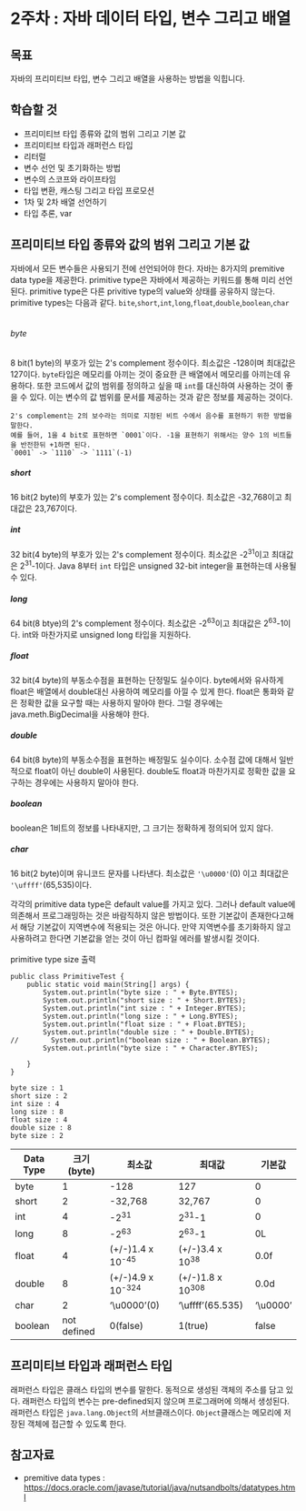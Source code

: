 # 2주차 : 자바 데이터 타입, 변수 그리고 배열
## 목표
자바의 프리미티브 타입, 변수 그리고 배열을 사용하는 방법을 익힙니다.
## 학습할 것
- 프리미티브 타입 종류와 값의 범위 그리고 기본 값
- 프리미티브 타입과 래퍼런스 타입
- 리터럴
- 변수 선언 및 초기화하는 방법
- 변수의 스코프와 라이프타임
- 타입 변환, 캐스팅 그리고 타입 프로모션
- 1차 및 2차 배열 선언하기
- 타입 추론, var

## 프리미티브 타입 종류와 값의 범위 그리고 기본 값
자바에서 모든 변수들은 사용되기 전에 선언되어야 한다. 자바는 8가지의 premitive data type을 제공한다.
primitive type은 자바에서 제공하는 키워드를 통해 미리 선언된다. primitive type은 다른 privitive type의
value와 상태를 공유하지 않는다. 
primitive types는 다음과 같다.
`bite`,`short`,`int`,`long`,`float`,`double`,`boolean`,`char`<br><br>

###### byte
8 bit(1 byte)의 부호가 있는 2's complement 정수이다. 최소값은 -128이며 최대값은 127이다. `byte`타입은
메모리를 아끼는 것이 중요한 큰 배열에서 메모리를 아끼는데 유용하다. 또한 코드에서 값의 범위를 정의하고
싶을 때 `int`를 대신하여 사용하는 것이 좋을 수 있다. 이는 변수의 값 범위를 문서를 제공하는 것과 같은
정보를 제공하는 것이다.<br>
```
2's complement는 2의 보수라는 의미로 지정된 비트 수에서 음수를 표현하기 위한 방법을 말한다.
예를 들어, 1을 4 bit로 표현하면 `0001`이다. -1을 표현하기 위해서는 양수 1의 비트들을 반전한뒤 +1하면 된다.
`0001` -> `1110` -> `1111`(-1)
```

##### short
16 bit(2 byte)의 부호가 있는 2's complement 정수이다. 최소값은 -32,768이고 최대값은 23,767이다.

##### int
32 bit(4 byte)의 부호가 있는 2's complement 정수이다. 최소값은 -2<sup>31</sup>이고 최대값은
2<sup>31</sup>-1이다. Java 8부터 `int` 타입은 unsigned 32-bit integer을 표현하는데 사용될 수 있다.
  
##### long
64 bit(8 btye)의 2's complement 정수이다. 최소값은 -2<sup>63</sup>이고 최대값은
2<sup>63</sup>-1이다. int와 마찬가지로 unsigned long 타입을 지원하다. 

##### float
32 bit(4 byte)의 부동소수점을 표현하는 단정밀도 실수이다. byte에서와 유사하게 float은 배열에서 double대신
사용하여 메모리를 아낄 수 있게 한다. float은 통화와 같은 정확한 값을 요구할 때는 사용하지 말아야 한다. 그럴 경우에는 java.meth.BigDecimal을 사용해야 한다.

##### double
64 bit(8 byte)의 부동소수점을 표현하는 배정밀도 실수이다. 소수점 값에 대해서 일반적으로 float이 아닌 double이 사용된다. double도 float과 마찬가지로 정확한 값을 요구하는 경우에는 사용하지 말아야 한다.

##### boolean
boolean은 1비트의 정보를 나타내지만, 그 크기는 정확하게 정의되어 있지 않다.

##### char
16 bit(2 byte)이며 유니코드 문자를 나타낸다. 최소값은 `'\u0000'`(0) 이고 최대값은 `'\uffff'`(65,535)이다. <br>

각각의 primitive data type은 default value를 가지고 있다. 그러나 default value에 의존해서 프로그래밍하는 것은 바람직하지 않은 방법이다. 또한 기본값이 존재한다고해서 해당 기본값이 지역변수에 적용되는 것은 아니다. 만약 지역변수를 초기화하지 않고 사용하려고 한다면 기본값을 얻는 것이 아닌 컴파일 에러를 발생시킬 것이다.<br>
<br>
primitive type size 출력
```
public class PrimitiveTest {
    public static void main(String[] args) {
        System.out.println("byte size : " + Byte.BYTES);
        System.out.println("short size : " + Short.BYTES);
        System.out.println("int size : " + Integer.BYTES);
        System.out.println("long size : " + Long.BYTES);
        System.out.println("float size : " + Float.BYTES);
        System.out.println("double size : " + Double.BYTES);
//        System.out.println("boolean size : " + Boolean.BYTES);
        System.out.println("byte size : " + Character.BYTES);

    }
}
```
```
byte size : 1
short size : 2
int size : 4
long size : 8
float size : 4
double size : 8
byte size : 2
```

| Data Type | 크기(byte) | 최소값 | 최대값 | 기본값 |
| --- | --- | --- | --- | --- |
| byte | 1 | -128 | 127 | 0 |
| short | 2 | -32,768 | 32,767 | 0 |
| int | 4 | -2<sup>31</sup> | 2<sup>31</sup>-1 | 0 |
| long | 8 | -2<sup>63</sup> | 2<sup>63</sup>-1 | 0L |
| float | 4 | (+/-)1.4 x 10<sup>-45<sup> | (+/-)3.4 x 10<sup>38<sup> | 0.0f |
| double | 8 | (+/-)4.9 x 10<sup>-324<sup> | (+/-)1.8 x 10<sup>308<sup> | 0.0d |
| char | 2 | ‘\u0000’(0) | ‘\uffff’(65.535) | ‘\u0000’ |
| boolean | not defined | 0(false) | 1(true) | false |


## 프리미티브 타입과 래퍼런스 타입
래퍼런스 타입은 클래스 타입의 변수를 말한다. 동적으로 생성된 객체의 주소를 담고 있다. 래퍼런스 타입의 변수는 pre-defined되지 않으며 프로그래머에 의해서 생성된다. 래퍼런스 타입은 `java.lang.Object`의 서브클래스이다. `Object`클래스는 메모리에 저장된 객체에 접근할 수 있도록 한다.
<br>







## 참고자료
- premitive data types : https://docs.oracle.com/javase/tutorial/java/nutsandbolts/datatypes.html
